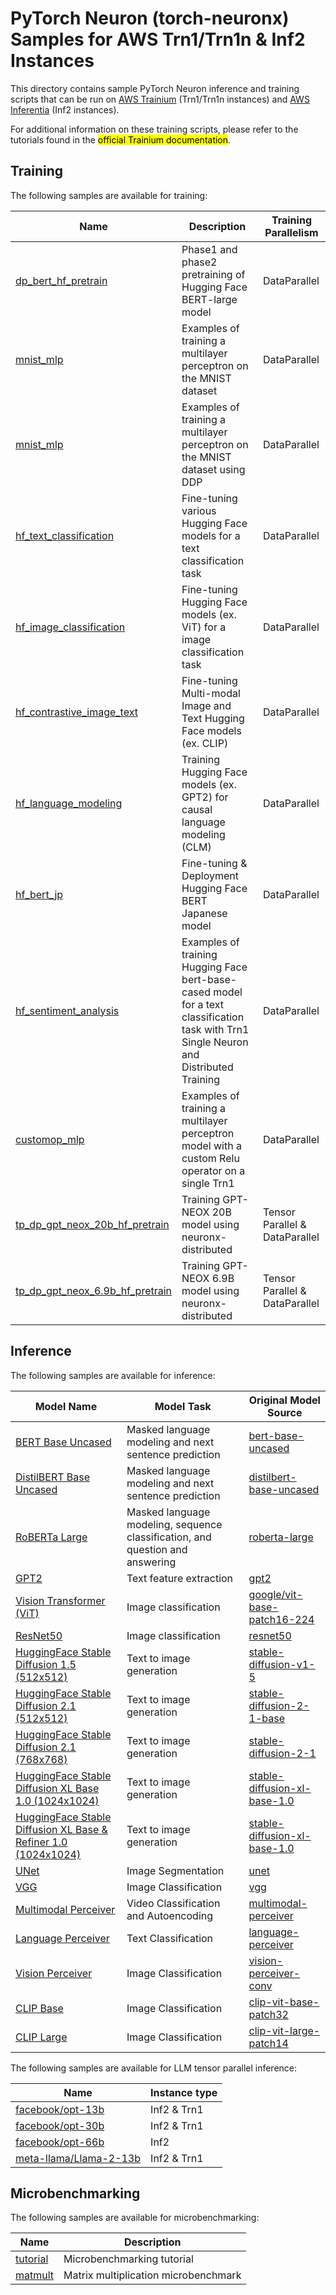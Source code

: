 # PyTorch Neuron (torch-neuronx) Samples for AWS Trn1/Trn1n & Inf2 Instances

This directory contains sample PyTorch Neuron inference and training scripts that can be run on [AWS Trainium](https://aws.amazon.com/machine-learning/trainium/) (Trn1/Trn1n instances) and [AWS Inferentia]( https://aws.amazon.com/machine-learning/inferentia/) (Inf2 instances).

For additional information on these training scripts, please refer to the tutorials found in the <mark>official Trainium documentation</mark>.

## Training

The following samples are available for training:

| Name                                                        | Description                                                                                                                             | Training Parallelism |
|-------------------------------------------------------------|-----------------------------------------------------------------------------------------------------------------------------------------| --- |
| [dp_bert_hf_pretrain](training/dp_bert_hf_pretrain)         | Phase1 and phase2 pretraining of Hugging Face BERT-large model                                                                          | DataParallel |
| [mnist_mlp](training/mnist_mlp)                             | Examples of training a multilayer perceptron on the MNIST dataset                                                                       | DataParallel |
| [mnist_mlp](training/ddp)                                   | Examples of training a multilayer perceptron on the MNIST dataset using DDP                                                             | DataParallel |
| [hf_text_classification](training/hf_text_classification)   | Fine-tuning various Hugging Face models for a text classification task                                                                  | DataParallel |
| [hf_image_classification](training/hf_image_classification) | Fine-tuning Hugging Face models (ex. ViT) for a image classification task                                                               | DataParallel |
| [hf_contrastive_image_text](training/hf_contrastive_image_text) | Fine-tuning Multi-modal Image and Text Hugging Face models (ex. CLIP)                                                                 | DataParallel |
| [hf_language_modeling](training/hf_language_modeling)       | Training Hugging Face models (ex. GPT2) for causal language modeling (CLM)                                                              | DataParallel |
| [hf_bert_jp](training/hf_bert_jp)                           | Fine-tuning & Deployment Hugging Face BERT Japanese model                                                                               | DataParallel |
| [hf_sentiment_analysis](training/hf_sentiment_analysis)     | Examples of training Hugging Face bert-base-cased model for a text classification task with Trn1 Single Neuron and Distributed Training | DataParallel |
| [customop_mlp](training/customop_mlp)     | Examples of training a multilayer perceptron model with a custom Relu operator on a single Trn1 | DataParallel |
| [tp_dp_gpt_neox_20b_hf_pretrain](training/tp_dp_gpt_neox_20b_hf_pretrain)     | Training GPT-NEOX 20B model using neuronx-distributed | Tensor Parallel & DataParallel |
| [tp_dp_gpt_neox_6.9b_hf_pretrain](training/tp_dp_gpt_neox_hf_pretrain/tp_dp_gpt_neox_6.9b_hf_pretrain)     | Training GPT-NEOX 6.9B model using neuronx-distributed | Tensor Parallel & DataParallel |


## Inference

The following samples are available for inference:

| Model Name                                                        | Model Task                                                                                                                             | Original Model Source |
|-------------------------------------------------------------|-----------------------------------------------------------------------------------------------------------------------------------------| --- |
| [BERT Base Uncased](inference/hf_pretrained_bert_inference_on_trn1.ipynb)         | Masked language modeling and next sentence prediction                                                                          | [bert-base-uncased](https://huggingface.co/bert-base-uncased) |
| [DistilBERT Base Uncased](inference/hf_pretrained_distilbert_Inference_on_trn1.ipynb)         | Masked language modeling and next sentence prediction                                                                          | [distilbert-base-uncased](https://huggingface.co/distilbert-base-uncased) |
| [RoBERTa Large](inference/hf_pretrained_roberta_inference_on_frn1.ipynb)         | Masked language modeling, sequence classification, and question and answering                                                                          | [roberta-large](https://huggingface.co/roberta-large)  |
| [GPT2](inference/hf_pretrained_gpt2_feature_extraction_on_trn1.ipynb)         | Text feature extraction                                                                          | [gpt2](https://huggingface.co/gpt2) |
| [Vision Transformer (ViT)](inference/vit/ViT.ipynb)         | Image classification                                                                          | [google/vit-base-patch16-224](https://huggingface.co/google/vit-base-patch16-224) |
| [ResNet50](inference/tv_pretrained_resnet50_inference_on_trn1.ipynb)         | Image classification                                                                       | [resnet50](https://pytorch.org/vision/main/models/generated/torchvision.models.resnet50.html) |
| [HuggingFace Stable Diffusion 1.5 (512x512)](inference/hf_pretrained_sd15_512_inference.ipynb)         | Text to image generation                                                                       | [stable-diffusion-v1-5](https://huggingface.co/runwayml/stable-diffusion-v1-5) |
| [HuggingFace Stable Diffusion 2.1 (512x512)](inference/hf_pretrained_sd2_512_inference.ipynb)         | Text to image generation                                                                       | [stable-diffusion-2-1-base](https://huggingface.co/stabilityai/stable-diffusion-2-1-base) |
| [HuggingFace Stable Diffusion 2.1 (768x768)](inference/hf_pretrained_sd2_768_inference.ipynb)         | Text to image generation                                                                      | [stable-diffusion-2-1](https://huggingface.co/stabilityai/stable-diffusion-2-1) |
| [HuggingFace Stable Diffusion XL Base 1.0 (1024x1024)](inference/hf_pretrained_sdxl_base_1024_inference.ipynb)         | Text to image generation                                                                      | [stable-diffusion-xl-base-1.0](https://huggingface.co/stabilityai/stable-diffusion-xl-base-1.0) |
| [HuggingFace Stable Diffusion XL Base & Refiner 1.0 (1024x1024)](inference/hf_pretrained_sdxl_base_and_refiner_1024_inference.ipynb)         | Text to image generation                                                                      | [stable-diffusion-xl-base-1.0](https://huggingface.co/stabilityai/stable-diffusion-xl-base-1.0) |
| [UNet](inference/pretrained_unet_inference_on_trn1.ipynb)         | Image Segmentation                                                                         | [unet](https://github.com/milesial/Pytorch-UNet) |
| [VGG](inference/tv_pretrained_vgg_inference_on_trn1.ipynb)         | Image Classification                | [vgg](https://pytorch.org/vision/main/models/generated/torchvision.models.vgg11.html) |
| [Multimodal Perceiver](inference/hf_pretrained_perceiver_multimodal_inference.ipynb)         | Video Classification and Autoencoding               | [multimodal-perceiver](https://huggingface.co/deepmind/multimodal-perceiver) |
| [Language Perceiver](inference/hf_pretrained_perceiver_language_inference.ipynb)         | Text Classification              | [language-perceiver](https://huggingface.co/deepmind/language-perceiver) |
| [Vision Perceiver](inference/hf_pretrained_perceiver_vision_inference.ipynb)         | Image Classification              | [vision-perceiver-conv](https://huggingface.co/deepmind/vision-perceiver-conv) |
| [CLIP Base](inference/hf_pretrained_clip_base_inference_on_inf2.ipynb)         | Image Classification                | [clip-vit-base-patch32](https://huggingface.co/openai/clip-vit-base-patch32) |
| [CLIP Large](inference/hf_pretrained_clip_large_inference_on_inf2.ipynb)         | Image Classification               | [clip-vit-large-patch14](https://huggingface.co/openai/clip-vit-large-patch14) |

The following samples are available for LLM tensor parallel inference:

| Name                                                        | Instance type |
|-------------------------------------------------------------| --------------- |
| [facebook/opt-13b](transformers-neuronx/inference/facebook-opt-13b-sampling.ipynb) | Inf2 & Trn1 |
| [facebook/opt-30b](transformers-neuronx/inference/facebook-opt-30b-sampling.ipynb) | Inf2 & Trn1 |
| [facebook/opt-66b](transformers-neuronx/inference/facebook-opt-66b-sampling.ipynb) | Inf2 |
| [meta-llama/Llama-2-13b](transformers-neuronx/inference/meta-llama-2-13b-sampling.ipynb) | Inf2 & Trn1 |

## Microbenchmarking

The following samples are available for microbenchmarking:

| Name                                                        | Description                                                                                                                             
|-------------------------------------------------------------|---------------------------------------------------------------------------------------------------------------------------------------------- |
| [tutorial](microbenchmark/microbenchmark.ipynb)         | Microbenchmarking tutorial
| [matmult](microbenchmark/matmult_linear.py)         | Matrix multiplication microbenchmark 
